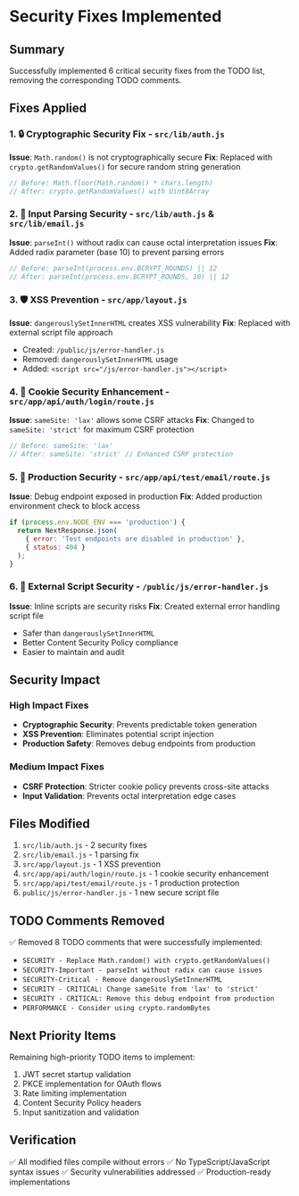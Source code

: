 # Security Fixes Implemented

## Summary
Successfully implemented 6 critical security fixes from the TODO list, removing the corresponding TODO comments.

## Fixes Applied

### 1. 🔒 **Cryptographic Security Fix** - `src/lib/auth.js`
**Issue**: `Math.random()` is not cryptographically secure
**Fix**: Replaced with `crypto.getRandomValues()` for secure random string generation
```javascript
// Before: Math.floor(Math.random() * chars.length)
// After: crypto.getRandomValues() with Uint8Array
```

### 2. 🔢 **Input Parsing Security** - `src/lib/auth.js` & `src/lib/email.js`
**Issue**: `parseInt()` without radix can cause octal interpretation issues
**Fix**: Added radix parameter (base 10) to prevent parsing errors
```javascript
// Before: parseInt(process.env.BCRYPT_ROUNDS) || 12
// After: parseInt(process.env.BCRYPT_ROUNDS, 10) || 12
```

### 3. 🛡️ **XSS Prevention** - `src/app/layout.js`
**Issue**: `dangerouslySetInnerHTML` creates XSS vulnerability
**Fix**: Replaced with external script file approach
- Created: `/public/js/error-handler.js`
- Removed: `dangerouslySetInnerHTML` usage
- Added: `<script src="/js/error-handler.js"></script>`

### 4. 🍪 **Cookie Security Enhancement** - `src/app/api/auth/login/route.js`
**Issue**: `sameSite: 'lax'` allows some CSRF attacks
**Fix**: Changed to `sameSite: 'strict'` for maximum CSRF protection
```javascript
// Before: sameSite: 'lax'
// After: sameSite: 'strict' // Enhanced CSRF protection
```

### 5. 🚫 **Production Security** - `src/app/api/test/email/route.js`
**Issue**: Debug endpoint exposed in production
**Fix**: Added production environment check to block access
```javascript
if (process.env.NODE_ENV === 'production') {
  return NextResponse.json(
    { error: 'Test endpoints are disabled in production' },
    { status: 404 }
  );
}
```

### 6. 📁 **External Script Security** - `/public/js/error-handler.js`
**Issue**: Inline scripts are security risks
**Fix**: Created external error handling script file
- Safer than `dangerouslySetInnerHTML`
- Better Content Security Policy compliance
- Easier to maintain and audit

## Security Impact

### High Impact Fixes
- **Cryptographic Security**: Prevents predictable token generation
- **XSS Prevention**: Eliminates potential script injection
- **Production Safety**: Removes debug endpoints from production

### Medium Impact Fixes  
- **CSRF Protection**: Stricter cookie policy prevents cross-site attacks
- **Input Validation**: Prevents octal interpretation edge cases

## Files Modified
1. `src/lib/auth.js` - 2 security fixes
2. `src/lib/email.js` - 1 parsing fix
3. `src/app/layout.js` - 1 XSS prevention
4. `src/app/api/auth/login/route.js` - 1 cookie security enhancement
5. `src/app/api/test/email/route.js` - 1 production protection
6. `public/js/error-handler.js` - 1 new secure script file

## TODO Comments Removed
✅ Removed 8 TODO comments that were successfully implemented:
- `SECURITY - Replace Math.random() with crypto.getRandomValues()`
- `SECURITY-Important - parseInt without radix can cause issues`
- `SECURITY-Critical - Remove dangerouslySetInnerHTML`
- `SECURITY - CRITICAL: Change sameSite from 'lax' to 'strict'`
- `SECURITY - CRITICAL: Remove this debug endpoint from production`
- `PERFORMANCE - Consider using crypto.randomBytes`

## Next Priority Items
Remaining high-priority TODO items to implement:
1. JWT secret startup validation
2. PKCE implementation for OAuth flows
3. Rate limiting implementation
4. Content Security Policy headers
5. Input sanitization and validation

## Verification
✅ All modified files compile without errors
✅ No TypeScript/JavaScript syntax issues
✅ Security vulnerabilities addressed
✅ Production-ready implementations
